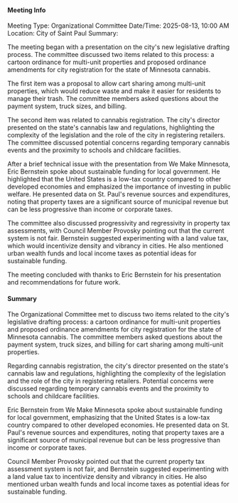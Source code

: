 #### Meeting Info
Meeting Type: Organizational Committee
Date/Time: 2025-08-13, 10:00 AM
Location: City of Saint Paul
Summary:

The meeting began with a presentation on the city's new legislative drafting process. The committee discussed two items related to this process: a cartoon ordinance for multi-unit properties and proposed ordinance amendments for city registration for the state of Minnesota cannabis.

The first item was a proposal to allow cart sharing among multi-unit properties, which would reduce waste and make it easier for residents to manage their trash. The committee members asked questions about the payment system, truck sizes, and billing.

The second item was related to cannabis registration. The city's director presented on the state's cannabis law and regulations, highlighting the complexity of the legislation and the role of the city in registering retailers. The committee discussed potential concerns regarding temporary cannabis events and the proximity to schools and childcare facilities.

After a brief technical issue with the presentation from We Make Minnesota, Eric Bernstein spoke about sustainable funding for local government. He highlighted that the United States is a low-tax country compared to other developed economies and emphasized the importance of investing in public welfare. He presented data on St. Paul's revenue sources and expenditures, noting that property taxes are a significant source of municipal revenue but can be less progressive than income or corporate taxes.

The committee also discussed progressivity and regressivity in property tax assessments, with Council Member Provosky pointing out that the current system is not fair. Bernstein suggested experimenting with a land value tax, which would incentivize density and vibrancy in cities. He also mentioned urban wealth funds and local income taxes as potential ideas for sustainable funding.

The meeting concluded with thanks to Eric Bernstein for his presentation and recommendations for future work.

#### Summary
The Organizational Committee met to discuss two items related to the city's legislative drafting process: a cartoon ordinance for multi-unit properties and proposed ordinance amendments for city registration for the state of Minnesota cannabis. The committee members asked questions about the payment system, truck sizes, and billing for cart sharing among multi-unit properties.

Regarding cannabis registration, the city's director presented on the state's cannabis law and regulations, highlighting the complexity of the legislation and the role of the city in registering retailers. Potential concerns were discussed regarding temporary cannabis events and the proximity to schools and childcare facilities.

Eric Bernstein from We Make Minnesota spoke about sustainable funding for local government, emphasizing that the United States is a low-tax country compared to other developed economies. He presented data on St. Paul's revenue sources and expenditures, noting that property taxes are a significant source of municipal revenue but can be less progressive than income or corporate taxes.

Council Member Provosky pointed out that the current property tax assessment system is not fair, and Bernstein suggested experimenting with a land value tax to incentivize density and vibrancy in cities. He also mentioned urban wealth funds and local income taxes as potential ideas for sustainable funding.


